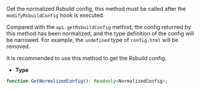 Get the normalized Rsbuild config, this method must be called after the `modifyRsbuildConfig` hook is executed.

Compared with the `api.getRsbuildConfig` method, the config returned by this method has been normalized, and the type definition of the config will be narrowed. For example, the `undefined` type of `config.html` will be removed.

It is recommended to use this method to get the Rsbuild config.

- **Type**

```ts
function GetNormalizedConfig(): Readonly<NormalizedConfig>;
```
